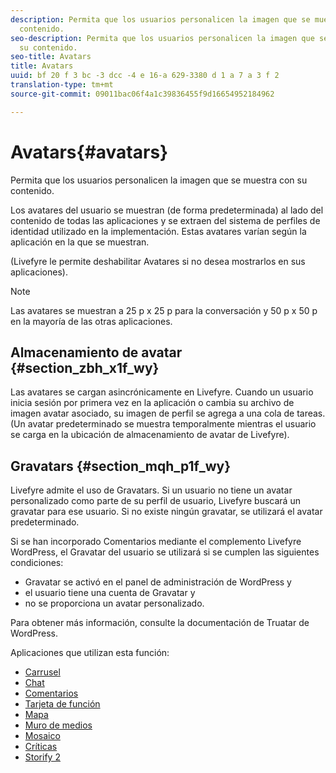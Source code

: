 ```yaml
---
description: Permita que los usuarios personalicen la imagen que se muestra con su
  contenido.
seo-description: Permita que los usuarios personalicen la imagen que se muestra con
  su contenido.
seo-title: Avatars
title: Avatars
uuid: bf 20 f 3 bc -3 dcc -4 e 16-a 629-3380 d 1 a 7 a 3 f 2
translation-type: tm+mt
source-git-commit: 09011bac06f4a1c39836455f9d16654952184962

---
```



# Avatars{#avatars}

Permita que los usuarios personalicen la imagen que se muestra con su contenido.

Los avatares del usuario se muestran (de forma predeterminada) al lado del contenido de todas las aplicaciones y se extraen del sistema de perfiles de identidad utilizado en la implementación. Estas avatares varían según la aplicación en la que se muestran.

(Livefyre le permite deshabilitar Avatares si no desea mostrarlos en sus aplicaciones).

>[!NOTE]
>
>Las avatares se muestran a 25 p x 25 p para la conversación y 50 p x 50 p en la mayoría de las otras aplicaciones.

## Almacenamiento de avatar {#section_zbh_x1f_wy}

Las avatares se cargan asincrónicamente en Livefyre. Cuando un usuario inicia sesión por primera vez en la aplicación o cambia su archivo de imagen avatar asociado, su imagen de perfil se agrega a una cola de tareas. (Un avatar predeterminado se muestra temporalmente mientras el usuario se carga en la ubicación de almacenamiento de avatar de Livefyre).

## Gravatars {#section_mqh_p1f_wy}

Livefyre admite el uso de Gravatars. Si un usuario no tiene un avatar personalizado como parte de su perfil de usuario, Livefyre buscará un gravatar para ese usuario. Si no existe ningún gravatar, se utilizará el avatar predeterminado.

Si se han incorporado Comentarios mediante el complemento Livefyre WordPress, el Gravatar del usuario se utilizará si se cumplen las siguientes condiciones:

* Gravatar se activó en el panel de administración de WordPress y
* el usuario tiene una cuenta de Gravatar y
* no se proporciona un avatar personalizado.

Para obtener más información, consulte la documentación de Truatar de WordPress.



Aplicaciones que utilizan esta función:

* [Carrusel](/help/using/c-about-apps/c-carousel-app/c-carousel-app.md#c_carousel_app)
* [Chat](/help/using/c-about-apps/c-chat-app/c-chat-app.md#c_chat_app)
* [Comentarios](/help/using/c-about-apps/c-comments/c-comments.md)
* [Tarjeta de función](/help/using/c-about-apps/c-feature-card-app/c-feature-card-app.md#c_feature_card_app)
* [Mapa](/help/using/c-about-apps/c-map-app/c-map-app.md#c_map_app)
* [Muro de medios](/help/using/c-about-apps/c-media-wall-app/c-media-wall-app.md#c_media_wall_app)
* [Mosaico](/help/using/c-about-apps/c-mosaic-app/c-mosaic-app.md#c_mosaic_app)
* [Críticas](/help/using/c-about-apps/c-reviews-app/c-reviews-app.md#c_reviews_app)
* [Storify 2](/help/using/c-about-apps/c-storify2/c-storify2.md#c_storify2)

